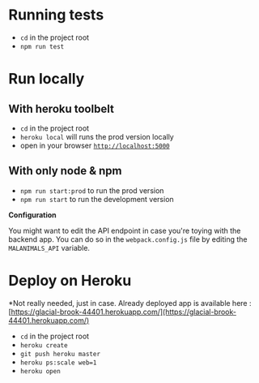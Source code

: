 # Running tests

 - `cd` in the project root
 - `npm run test`

# Run locally

## With heroku toolbelt

 - `cd` in the project root
 - `heroku local` will runs the prod version locally
 - open in your browser [`http://localhost:5000`](http://localhost:5000)

## With only node & npm

 - `npm run start:prod` to run the prod version
 - `npm run start` to run the development version

**Configuration**

You might want to edit the API endpoint in case you're toying with the backend app.
You can do so in the `webpack.config.js` file by editing the `MALANIMALS_API` variable.


# Deploy on Heroku

*Not really needed, just in case. Already deployed app is available here : [https://glacial-brook-44401.herokuapp.com/](https://glacial-brook-44401.herokuapp.com/)

 - `cd` in the project root
 - `heroku create`
 - `git push heroku master`
 - `heroku ps:scale web=1`
 - `heroku open`